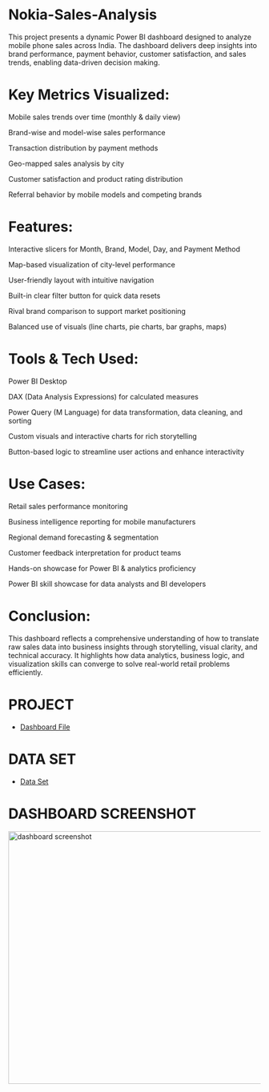 # Nokia-Sales-Analysis
This project presents a dynamic Power BI dashboard designed to analyze mobile phone sales across India. The dashboard delivers deep insights into brand performance, payment behavior, customer satisfaction, and sales trends, enabling data-driven decision making.

# Key Metrics Visualized:
Mobile sales trends over time (monthly & daily view)

Brand-wise and model-wise sales performance

Transaction distribution by payment methods

Geo-mapped sales analysis by city

Customer satisfaction and product rating distribution

Referral behavior by mobile models and competing brands

# Features:
Interactive slicers for Month, Brand, Model, Day, and Payment Method

Map-based visualization of city-level performance

User-friendly layout with intuitive navigation

Built-in clear filter button for quick data resets

Rival brand comparison to support market positioning

Balanced use of visuals (line charts, pie charts, bar graphs, maps)

# Tools & Tech Used:
Power BI Desktop

DAX (Data Analysis Expressions) for calculated measures

Power Query (M Language) for data transformation, data cleaning, and sorting

Custom visuals and interactive charts for rich storytelling

Button-based logic to streamline user actions and enhance interactivity

# Use Cases:
Retail sales performance monitoring

Business intelligence reporting for mobile manufacturers

Regional demand forecasting & segmentation

Customer feedback interpretation for product teams

Hands-on showcase for Power BI & analytics proficiency

Power BI skill showcase for data analysts and BI developers

# Conclusion:
This dashboard reflects a comprehensive understanding of how to translate raw sales data into business insights through storytelling, visual clarity, and technical accuracy. It highlights how data analytics, business logic, and visualization skills can converge to solve real-world retail problems efficiently.

# PROJECT
- <a href="https://github.com/ankit200124/Nokia-Sales-Analysis/blob/main/Nokia%20project.pbix"> Dashboard File</a>

# DATA SET
- <a href="https://github.com/ankit200124/Nokia-Sales-Analysis/blob/main/nokia%20data%20set.xlsx">Data Set</a>

# DASHBOARD SCREENSHOT
<img width="901" height="505" alt="dashboard screenshot" src="https://github.com/user-attachments/assets/03efb1c2-ab55-4b43-ac72-c28e97c2dce3" />
